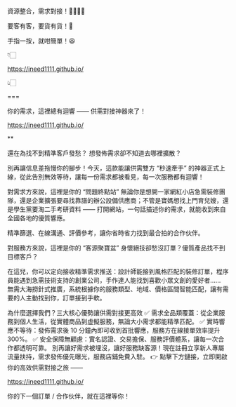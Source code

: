 
資源整合，需求對接！🫱🏾‍🫲🏻

要客有客，要貨有貨！🥳

手指一按，就咁簡單！😆

👇🏻

https://ineed1111.github.io/

👆🏻


===


你的需求，這裡總有迴響 —— 供需對接神器來了！

https://ineed1111.github.io/


**

還在為找不到精準客戶發愁？
想發佈需求卻不知道去哪裡擴散？

別再讓信息差拖慢你的腳步！今天，這款能讓供需雙方 “秒速牽手” 的神器正式上線，從此告別無效等待，讓每一份需求都被看見，每一次服務都有迴響！

對需求方來說，這裡是你的 “問題終點站”
無論你是想開一家網紅小店急需裝修團隊，還是企業擴張要尋找靠譜的辦公設備供應商；不管是寶媽想找上門育兒嫂，還是學生黨要淘二手考研資料 —— 打開網站，一句話描述你的需求，就能收到來自全國各地的優質響應。

精準篩選、在線溝通、評價參考，讓你省時省力找到最合拍的合作伙伴。


對服務方來說，這裡是你的 “客源聚寶盆”
身懷絕技卻愁沒訂單？優質產品找不到目標客戶？

在這兒，你可以定向接收精準需求推送：設計師能接到風格匹配的裝修訂單，程序員能遇到急需技術支持的創業公司，手作達人能找到喜歡小眾文創的愛好者…… 無需大海撈針式推廣，系統根據你的服務類型、地域、價格區間智能匹配，讓有需要的人主動找到你，訂單接到手軟。

為什麼選擇我們？三大核心優勢讓供需對接更高效
✅ 需求全品類覆蓋：從企業服務到個人生活，從實體商品到虛擬服務，無論大小需求都能精準匹配。
✅ 實時響應不等待：發佈需求後 10 分鐘內即可收到首批響應，服務方在線接單效率提升 300%。
✅ 安全保障無顧慮：實名認證、交易擔保、服務評價體系，讓每一次合作都透明可靠。
別再讓好需求被埋沒，讓好服務缺客源！現在註冊立享新人專屬流量扶持，需求發佈優先曝光，服務店鋪免費入駐。
👉 點擊下方鏈接，立即開啟你的高效供需對接之旅 ——

https://ineed1111.github.io/

你的下一個訂單 / 合作伙伴，就在這裡等你！